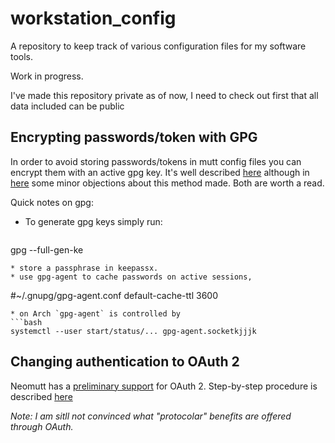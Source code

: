 # workstation_config
A repository to keep track of various configuration files for my software tools. 

Work in progress. 

I've made this repository private as of now, I need to check out first that all
data included can be public


## Encrypting passwords/token with GPG

In order to avoid storing passwords/tokens in mutt config files you can encrypt
them with an active gpg key. It's well described
[here](https://pthree.org/2012/01/07/encrypted-mutt-imap-smtp-passwords/)
although in [here](https://gist.github.com/bnagy/8914f712f689cc01c267) some
minor objections about this method made. Both are worth a read.

Quick notes on gpg:
 * To generate gpg keys simply run:
   ```bash
gpg --full-gen-ke
   ```
 * store a passphrase in keepassx.
 * use gpg-agent to cache passwords on active sessions,
   ```
#~/.gnupg/gpg-agent.conf
default-cache-ttl 3600
   ```
 * on Arch `gpg-agent` is controlled by
   ```bash
systemctl --user start/status/... gpg-agent.socketkjjjk
   ```

## Changing authentication to OAuth 2

Neomutt has a [preliminary
support](https://neomutt.org/guide/optionalfeatures.html#oauth) for OAuth 2.
Step-by-step procedure is described
[here](https://luxing.im/mutt-integration-with-gmail-using-oauth/)

*Note: I am sitll not convinced what "protocolar" benefits are offered through
OAuth.*
